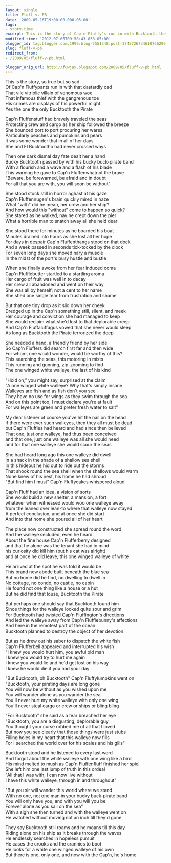```yaml
---
layout: single
title: Fluff v. PB
date: '2009-05-16T19:00:00.000-05:00'
tags: 
- story-time
excerpt: This is the story of Cap'n Fluffy's run in with Bucktooth the Pirate
modified_time: '2012-07-06T09:58:43.858-05:00'
blogger_id: tag:blogger.com,1999:blog-7551548.post-1745726734610766296
slug: fluff-v-pb
redirect_from: 
- /2009/05/fluff-v-pb.html

blogger_orig_url: http://fuwjax.blogspot.com/2009/05/fluff-v-pb.html
---
```


This is the story, so true but so sad  
Of Cap'n Fluffypants run in with that dastardly cad  
That vile vitriolic villain of venomous woe  
That infamous thief with the gangrenous toe  
His crimes are displays of his powerful might  
Yes the one the only Bucktooth the Pirate  

Cap'n Fluffenstuff had bravely traveled the seas  
Protecting crew and cargo as her ship followed the breeze  
She bounced port to port procuring her wares  
Particularly peaches and pumpkins and pears  
It was some wonder that in all of her days  
She and El Bucktootho had never crossed ways  

Then one dark dismal day fate dealt her a hand  
Bucky Bucktooth passed by with his bucky buck-pirate band  
With a flourish and a wave and a flash of his blade  
This warning he gave to Cap'n Fluffenwhatnot the brave  
"Beware, be forewarned, be afraid and in doubt  
For all that you are with, you will soon be without"  

She stood stock still in horror aghast at his gaze  
Cap'n Fluffennugen's brain quickly mired in haze  
What "with" did he mean, her crew and her ship?  
And how would this "without" come to happen so quick?  
She stared as he walked, nay he crept down the pier  
What a horrible man to snatch away all she held dear  

She stood there for minutes as he boarded his boat  
Minutes drained into hours as she lost all her hope  
For days in despair Cap'n Fluffenthangs stood on that dock  
And a week passed in seconds tick-tocked by the clock  
For seven long days she moved nary a muscle  
In the midst of the port's busy hustle and bustle  

When she finally awoke from her fear induced coma  
Cap'n Flufflebutter startled to a startling aroma  
Her cargo of fruit was well in to decay  
Her crew all abandoned and went on their way  
She was all by herself; not a cent to her name  
She shed one single tear from frustration and shame  

But that one tiny drop as it slid down her cheek  
Dredged up in the Cap'n something still, silent, and meek  
Her courage and conviction she had managed to keep  
She would reclaim what she'd lost to that deplorable creep  
And Cap'n Fluffaluffagus vowed that she never would sleep  
As long as Bucktooth the Pirate terrorized the deep  

She needed a hand, a friendly friend by her side  
So Cap'n Fluffers did search first far and then wide  
For whom, one would wonder, would be worthy of this?  
This searching the seas, this motoring in mists  
This running and gunning, zip-zooming to find  
The one winged white walleye, the last of his kind  

"Hold on," you might say, surprised at the claim  
"A one winged white walleye? Why that's simply insane  
Walleyes are fish and as fish don't you see  
They have no use for wings as they swim through the sea  
And on this point too, I must declare you're at fault  
For walleyes are green and prefer fresh water to salt"  

My dear listener of course you've hit the nail on the head  
If there were ever such walleyes, then they all must be dead  
but Cap'n Fluffles had heard and had since then believed  
That one, just one walleye, had thus been conceived  
and that one, just one walleye was all she would need  
and for that one walleye she would scour the seas  

She had heard long ago this one walleye did dwell  
In a shack in the shade of a shallow sea shell  
In this hideout he hid out to ride out the storms  
That shook round the sea shell when the shallows would warm  
None knew of his nest, his home he had shroud  
"But find him I must" Cap'n Fluffycakes whispered aloud  

Cap'n Fluff had an idea, a vision of sorts  
She would build a new shelter, a mansion, a fort  
whatever when witnessed would woo one walleye away  
from the leaned over lean-to where that walleye now stayed  
A perfect conclusion, and at once she did start  
And into that home she poured all of her heart  

The place now constructed she spread round the word  
And the walleye secluded, even he heard  
About the fine house Cap'n Flufferberry designed  
and that he alone was the tenant she had in mind  
his curiosity did kill him (but his cat was alright)  
and at once he did leave, this one winged walleye of white  

He arrived at the spot he was told it would be  
This brand new abode built beneath the blue sea  
But no home did he find, no dwelling to dwell in  
No cottage, no condo, no castle, no cabin  
He found not one thing like a house or a hut  
But he did find that louse, Bucktooth the Pirate  

But perhaps one should say that Bucktooth found him  
Since things for the walleye looked quite sour and grim  
For Bucktooth had twisted Cap'n Fluffington's directions  
And led the walleye away from Cap'n Flufflebunny's affections  
And here in the remotest part of the ocean  
Bucktooth planned to destroy the object of her devotion  

But as he drew out his saber to dispatch the white fish  
Cap'n Flufferbell appeared and interrupted his wish  
"I knew you would hurt him, you awful old man  
I knew you would try to hurt me again  
I knew you would lie and he'd get lost on his way  
I knew he would die if you had your day  

"But Bucktooth, oh Bucktooth" Cap'n Fluffylumpkins went on  
"Bucktooth, your pirating days are long gone  
You will now be without as you wished upon me  
You will wander alone as you wander the sea  
You'll never hurt my white walleye with only one wing  
You'll never steal cargo or crew or ships or bling bling  

"For Bucktooth" she said as a tear breached her eye  
"Bucktooth, you are a disgusting, deplorable guy  
You thought your curse robbed me of all that I loved  
But now you see clearly that those things were just stubs  
Filling holes in my heart that this walleye now fills  
For I searched the world over for his scales and his gills"  

Bucktooth stood and he listened to every last word  
And forgot about the white walleye with one wing like a bird  
His mind melted to mush as Cap'n Fluffenfluff finished her spiel  
She left him one last lump of truth in this ordeal  
"All that I was with, I can now live without  
I have this white walleye, through in and throughout"  

"But you sir will wander this world where we stand  
With no one, not one man in your bucky buck-pirate band  
You will only have you, and with you will you be  
Forever alone as you sail on the sea"  
With a sigh she then turned and with the walleye went on  
He watched without moving not an inch till they'd gone  

They say Bucktooth still roams and he moans till this day  
Riding alone on his ship as it breaks through the waves  
He endlessly searches in hopeless pursuit  
He cases the crooks and the crannies to boot  
He looks for a white one winged walleye of his own  
But there is one, only one, and now with the Cap'n, he's home  
